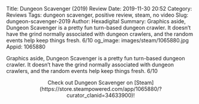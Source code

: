 Title: Dungeon Scavenger (2019) Review
Date: 2019-11-30 20:52
Category: Reviews
Tags: dungeon scavenger, positive review, steam, no video
Slug: dungeon-scavenger-2019
Author: Hexadigital
Summary: Graphics aside, Dungeon Scavenger is a pretty fun turn-based dungeon crawler. It doesn’t have the grind normally associated with dungeon crawlers, and the random events help keep things fresh. 6/10
og_image: images/steam/1065880.jpg
Appid: 1065880

Graphics aside, Dungeon Scavenger is a pretty fun turn-based dungeon crawler. It doesn’t have the grind normally associated with dungeon crawlers, and the random events help keep things fresh. 6/10

<center>Check out Dungeon Scavenger on [Steam](https://store.steampowered.com/app/1065880/?curator_clanid=34633900)!</center>
